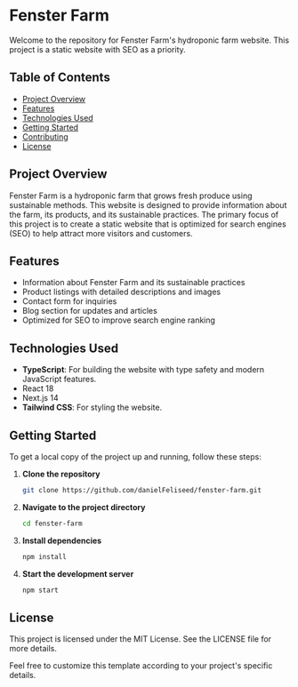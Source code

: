 # Fenster Farm

Welcome to the repository for Fenster Farm's hydroponic farm website. This project is a static website with SEO as a priority.

## Table of Contents
- [Project Overview](#project-overview)
- [Features](#features)
- [Technologies Used](#technologies-used)
- [Getting Started](#getting-started)
- [Contributing](#contributing)
- [License](#license)

## Project Overview
Fenster Farm is a hydroponic farm that grows fresh produce using sustainable methods. This website is designed to provide information about the farm, its products, and its sustainable practices. The primary focus of this project is to create a static website that is optimized for search engines (SEO) to help attract more visitors and customers.

## Features
- Information about Fenster Farm and its sustainable practices
- Product listings with detailed descriptions and images
- Contact form for inquiries
- Blog section for updates and articles
- Optimized for SEO to improve search engine ranking

## Technologies Used
- **TypeScript**: For building the website with type safety and modern JavaScript features.
- React 18
- Next.js 14
- **Tailwind CSS**: For styling the website.

## Getting Started
To get a local copy of the project up and running, follow these steps:

1. **Clone the repository**
   ```bash
   git clone https://github.com/danielFeliseed/fenster-farm.git
   ```
2. **Navigate to the project directory**
   ```bash
   cd fenster-farm
   ```
   
3. **Install dependencies**
    ```bash
   npm install
    ```

4. **Start the development server**
    ```bash
   npm start
    ```

## License
This project is licensed under the MIT License. See the LICENSE file for more details.

Feel free to customize this template according to your project's specific details.
